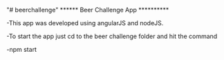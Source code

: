 "# beerchallenge" 
****** Beer Challenge App **********

-This app was developed using angularJS and nodeJS.

-To start the app just cd to the beer challenge folder and hit the command

-npm start 
